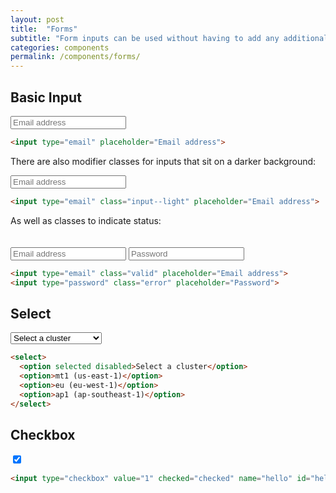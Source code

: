 ```yaml
---
layout: post
title:  "Forms"
subtitle: "Form inputs can be used without having to add any additional classes. With the exception of checkboxes and radios, they will always default to 100% width of their parent."
categories: components
permalink: /components/forms/
---
```


## Basic Input
<div class="pattern">
  <input type="email" placeholder="Email address">
</div>

``` html
<input type="email" placeholder="Email address">
```

There are also modifier classes for inputs that sit on a darker background:

<div class="pattern pattern--dark">
  <input type="email" class="input--light" placeholder="Email address">
</div>

``` html
<input type="email" class="input--light" placeholder="Email address">
```

As well as classes to indicate status:

<div class="pattern">
  <input type="email" class="valid" placeholder="Email address">
  <input type="password" class="error" style="margin-top:20px" placeholder="Password">
</div>

``` html
<input type="email" class="valid" placeholder="Email address">
<input type="password" class="error" placeholder="Password">
```

## Select
<div class="pattern">
  <select>
    <option selected disabled>Select a cluster</option>
    <option>mt1 (us-east-1)</option>
    <option>eu (eu-west-1)</option>
    <option>ap1 (ap-southeast-1)</option>
  </select>
</div>

```html
<select>
  <option selected disabled>Select a cluster</option>
  <option>mt1 (us-east-1)</option>
  <option>eu (eu-west-1)</option>
  <option>ap1 (ap-southeast-1)</option>
</select>
```

## Checkbox
<div class="pattern">
  <input type="checkbox" value="1" checked="checked" name="hello" id="hello">
</div>

```html
<input type="checkbox" value="1" checked="checked" name="hello" id="hello">
```